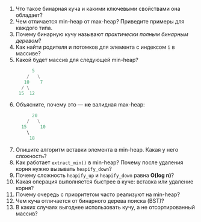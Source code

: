 1. Что такое бинарная куча и какими ключевыми свойствами она обладает?  
2. Чем отличается min-heap от max-heap? Приведите примеры для каждого типа.  
3. Почему бинарную кучу называют *практически полным бинарным деревом*?  
4. Как найти родителя и потомков для элемента с индексом `i` в массиве?  
5. Какой будет массив для следующей min-heap?  
   ```python
         5
       /   \
      10    7
     / \
    15  12
   ```  
6. Объясните, почему это — **не** валидная max-heap:  
   ```python
         20
       /   \
     15     10
       \  
        18
   ```  
7. Опишите алгоритм вставки элемента в min-heap. Какая у него сложность?  
8. Как работает `extract_min()` в min-heap? Почему после удаления корня нужно вызывать `heapify_down`?  
9. Почему сложность `heapify_up` и `heapify_down` равна **O(log n)**?  
10. Какая операция выполняется быстрее в куче: вставка или удаление корня?  
11. Почему очередь с приоритетом часто реализуют на min-heap?  
12. Чем куча отличается от бинарного дерева поиска (BST)?  
13. В каких случаях выгоднее использовать кучу, а не отсортированный массив?  
